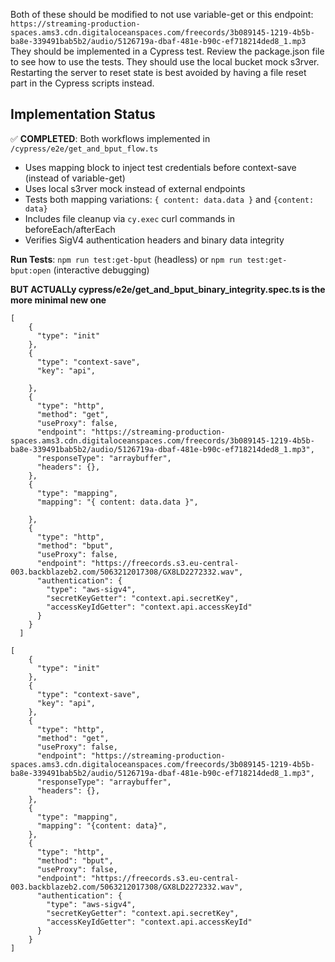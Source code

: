 Both of these should be modified to not use variable-get or this endpoint: `https://streaming-production-spaces.ams3.cdn.digitaloceanspaces.com/freecords/3b089145-1219-4b5b-ba8e-339491bab5b2/audio/5126719a-dbaf-481e-b90c-ef718214ded8_1.mp3`
They should be implemented in a Cypress test.
Review the package.json file to see how to use the tests.
They should use the local bucket mock s3rver.
Restarting the server to reset state is best avoided by having a file reset part in the Cypress scripts instead.

## Implementation Status
✅ **COMPLETED**: Both workflows implemented in `/cypress/e2e/get_and_bput_flow.ts`
- Uses mapping block to inject test credentials before context-save (instead of variable-get)
- Uses local s3rver mock instead of external endpoints
- Tests both mapping variations: `{ content: data.data }` and `{content: data}`
- Includes file cleanup via `cy.exec` curl commands in beforeEach/afterEach
- Verifies SigV4 authentication headers and binary data integrity

**Run Tests**: `npm run test:get-bput` (headless) or `npm run test:get-bput:open` (interactive debugging)

**BUT ACTUALLy cypress/e2e/get_and_bput_binary_integrity.spec.ts is the more minimal new one**

```
[
    {
      "type": "init"
    },
    {
      "type": "context-save",
      "key": "api",

    },
    {
      "type": "http",
      "method": "get",
      "useProxy": false,
      "endpoint": "https://streaming-production-spaces.ams3.cdn.digitaloceanspaces.com/freecords/3b089145-1219-4b5b-ba8e-339491bab5b2/audio/5126719a-dbaf-481e-b90c-ef718214ded8_1.mp3",
      "responseType": "arraybuffer",
      "headers": {},
    },
    {
      "type": "mapping",
      "mapping": "{ content: data.data }",

    },
    {
      "type": "http",
      "method": "bput",
      "useProxy": false,
      "endpoint": "https://freecords.s3.eu-central-003.backblazeb2.com/5063212017308/GX8LD2272332.wav",
      "authentication": {
        "type": "aws-sigv4",
        "secretKeyGetter": "context.api.secretKey",
        "accessKeyIdGetter": "context.api.accessKeyId"
      }
    }
  ]
```

```
[
    {
      "type": "init"
    },
    {
      "type": "context-save",
      "key": "api",
    },
    {
      "type": "http",
      "method": "get",
      "useProxy": false,
      "endpoint": "https://streaming-production-spaces.ams3.cdn.digitaloceanspaces.com/freecords/3b089145-1219-4b5b-ba8e-339491bab5b2/audio/5126719a-dbaf-481e-b90c-ef718214ded8_1.mp3",
      "responseType": "arraybuffer",
      "headers": {},
    },
    {
      "type": "mapping",
      "mapping": "{content: data}",
    },
    {
      "type": "http",
      "method": "bput",
      "useProxy": false,
      "endpoint": "https://freecords.s3.eu-central-003.backblazeb2.com/5063212017308/GX8LD2272332.wav",
      "authentication": {
        "type": "aws-sigv4",
        "secretKeyGetter": "context.api.secretKey",
        "accessKeyIdGetter": "context.api.accessKeyId"
      }
    }
]
```
